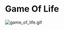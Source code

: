 # Game Of Life #

![game_of_life.gif](https://bitbucket.org/repo/yk5gyB/images/1942527933-game_of_life.gif)